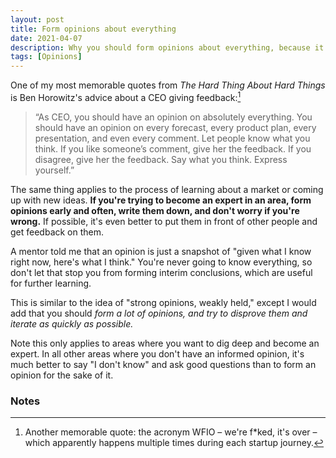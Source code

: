 ```yaml
---
layout: post
title: Form opinions about everything
date: 2021-04-07
description: Why you should form opinions about everything, because it helps you learn and iterate faster.
tags: [Opinions]
---
```

One of my most memorable quotes from _The Hard Thing About Hard Things_ is Ben Horowitz's advice about a CEO giving feedback:[^1]
> “As CEO, you should have an opinion on absolutely everything. You should have an opinion on every forecast, every product plan, every presentation, and even every comment. Let people know what you think. If you like someone’s comment, give her the feedback. If you disagree, give her the feedback. Say what you think. Express yourself.”

The same thing applies to the process of learning about a market or coming up with new ideas. **If you're trying to become an expert in an area, form opinions early and often, write them down, and don't worry if you're wrong.** If possible, it's even better to put them in front of other people and get feedback on them.

A mentor told me that an opinion is just a snapshot of "given what I know right now, here's what I think." You're never going to know everything, so don't let that stop you from forming interim conclusions, which are useful for further learning.

This is similar to the idea of "strong opinions, weakly held," except I would add that you should *form a lot of opinions, and try to disprove them and iterate as quickly as possible.*

Note this only applies to areas where you want to dig deep and become an expert. In all other areas where you don't have an informed opinion, it's much better to say "I don't know" and ask good questions than to form an opinion for the sake of it.

### Notes
[^1]: Another memorable quote: the acronym WFIO – we're f*ked, it's over – which apparently happens multiple times during each startup journey.
